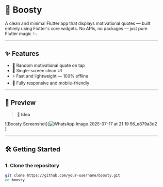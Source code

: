 # 🚀 Boosty

A clean and minimal Flutter app that displays motivational quotes — built entirely using Flutter's core widgets. No APIs, no packages — just pure Flutter magic ✨.

---

## ✨ Features

- 💬 Random motivational quote on tap
- 🎯 Single-screen clean UI
- ⚡ Fast and lightweight — 100% offline
- 📱 Fully responsive and mobile-friendly

---

## 📸 Preview

> 🧠 **Idea**

![Boosty Screenshot](![WhatsApp Image 2025-07-17 at 21 19 56_e879a3d2](https://github.com/user-attachments/assets/a83d8cae-9d5f-4f09-8209-f24b3db1b414)
)

---

## 🛠️ Getting Started

### 1. Clone the repository

```bash
git clone https://github.com/your-username/boosty.git
cd boosty
